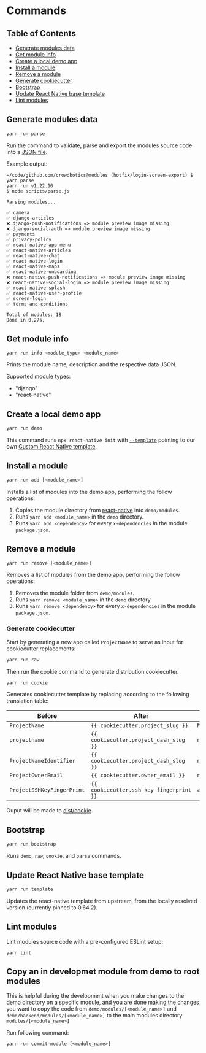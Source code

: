 # Commands

## Table of Contents

- [Generate modules data](#generate-modules-data)
- [Get module info](#get-module-info)
- [Create a local demo app](#create-a-local-demo-app)
- [Install a module](#install-a-module)
- [Remove a module](#remove-a-module)
- [Generate cookiecutter](#generate-cookiecutter)
- [Bootstrap](#bootstrap)
- [Update React Native base template](#update-react-native-base-template)
- [Lint modules](#lint-modules)

## Generate modules data

```sh
yarn run parse
```

Run the command to validate, parse and export the modules source code into a [JSON file](/dist/modules.json).

Example output:

```shell
~/code/github.com/crowdbotics@modules (hotfix/login-screen-export) $ yarn parse
yarn run v1.22.10
$ node scripts/parse.js

Parsing modules...

✅ camera
✅ django-articles
❌ django-push-notifications => module preview image missing
❌ django-social-auth => module preview image missing
✅ payments
✅ privacy-policy
✅ react-native-app-menu
✅ react-native-articles
✅ react-native-chat
✅ react-native-login
✅ react-native-maps
✅ react-native-onboarding
❌ react-native-push-notifications => module preview image missing
❌ react-native-social-login => module preview image missing
✅ react-native-splash
✅ react-native-user-profile
✅ screen-login
✅ terms-and-conditions

Total of modules: 18
Done in 0.27s.
```

## Get module info

```sh
yarn run info <module_type> <module_name>
```

Prints the module name, description and the respective data JSON.

Supported module types:

- "django"
- "react-native"

## Create a local demo app

```sh
yarn run demo
```

This command runs `npx react-native init` with [`--template`](https://github.com/react-native-community/cli/tree/master/packages/global-cli#--template) pointing to our own [Custom React Native template](#custom-react-native-template).

## Install a module

```sh
yarn run add [<module_name>]
```

Installs a list of modules into the demo app, performing the follow operations:

1. Copies the module directory from [react-native](/modules/react-native) into `demo/modules`.
2. Runs `yarn add <module_name>` in the `demo` directory.
3. Runs `yarn add <dependency>` for every `x-dependencies` in the module `package.json`.

## Remove a module

```sh
yarn run remove [<module_name>]
```

Removes a list of modules from the demo app, performing the follow operations:

1. Removes the module folder from `demo/modules`.
2. Runs `yarn remove <module_name>` in the `demo` directory.
3. Runs `yarn remove <dependency>` for every `x-dependencies` in the module `package.json`.

### Generate cookiecutter

Start by generating a new app called `ProjectName` to serve as input for cookiecutter replacements:

```sh
yarn run raw

```

Then run the cookie command to generate distribution cookiecutter.

```sh
yarn run cookie
```

Generates cookiecutter template by replacing according to the following translation table:

| Before                     | After                                    | Example            |
| -------------------------- | ---------------------------------------- | ------------------ |
| `ProjectName`              | `{{ cookiecutter.project_slug }}`        | `MyNewApp`         |
| `projectname`              | `{{ cookiecutter.project_dash_slug }}`   | `mynewapp`         |
| `ProjectNameIdentifier`    | `{{ cookiecutter.project_dash_slug }}`   | `mynewapp`         |
| `ProjectOwnerEmail`        | `{{ cookiecutter.owner_email }}`         | `mail@example.com` |
| `ProjectSSHKeyFingerPrint` | `{{ cookiecutter.ssh_key_fingerprint }}` | `abc:123`          |

Ouput will be made to [dist/cookie](/dist/cookie).

## Bootstrap

```sh
yarn run bootstrap
```

Runs `demo`, `raw`, `cookie`, and `parse` commands.

## Update React Native base template

```sh
yarn run template
```

Updates the react-native template from upstream, from the locally resolved version (currently pinned to 0.64.2).

## Lint modules

Lint modules source code with a pre-configured ESLint setup:

```
yarn lint
```


## Copy an in developmet module from demo to root modules

This is helpful during the development when you make changes to the demo directory on a specific module, and you are done making the changes you want to copy the code from `demo/modules/[<module_name>]` and `demo/backend/modules/[<module_name>]` to the main modules directory `modules/[<module_name>]`

Run following command:

```
yarn run commit-module [<module_name>]
```
